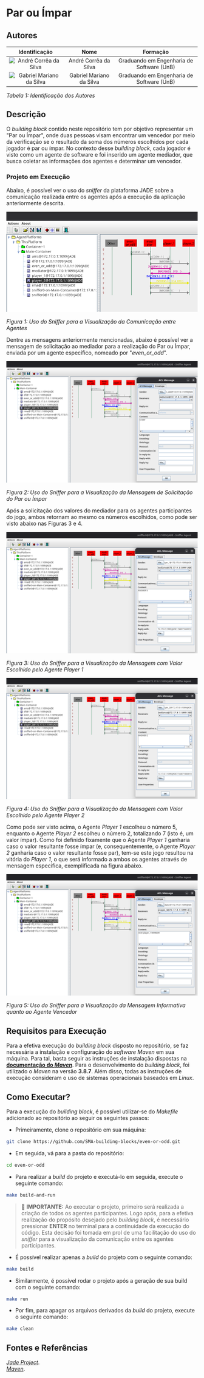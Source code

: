# Par ou Ímpar

## Autores

| **Identificação** | **Nome** | **Formação** |
| :-: | :-: | :-: |
| <img src="https://github.com/dartmol203.png" width=100 height=100 alt="André Corrêa da Silva" class="img-thumbnail image"> | André Corrêa da Silva | Graduando em Engenharia de Software (UnB) |
| <img src="https://github.com/gabrielm2q.png" width=100 height=100 alt="Gabriel Mariano da Silva" class="img-thumbnail image"> | Gabriel Mariano da Silva | Graduando em Engenharia de Software (UnB) |

*Tabela 1: Identificação dos Autores*

## Descrição

O *building block* contido neste repositório tem por objetivo representar um "Par ou Ímpar", onde duas pessoas visam encontrar um vencedor por meio da verificação se o resultado da soma dos números escolhidos por cada jogador é par ou ímpar. No contexto desse *building block*, cada
jogador é visto como um agente de software e foi inserido um agente mediador, que busca coletar as informações dos agentes e determinar um vencedor.

### Projeto em Execução

Abaixo, é possível ver o uso do *sniffer* da plataforma JADE sobre a comunicação realizada entre os agentes após a execução da aplicação anteriormente descrita.

<img src="assets/1-exec.png" alt="Uso do Sniffer para a Visualização da Comunicação entre Agentes">

*Figura 1: Uso do Sniffer para a Visualização da Comunicação entre Agentes*

Dentre as mensagens anteriormente mencionadas, abaixo é possível ver a mensagem de solicitação ao mediador para a realização do Par ou Ímpar, enviada por um agente específico, nomeado por "*even_or_odd*".

<img src="assets/2-start_msg.png" alt="Uso do Sniffer para a Visualização da Mensagem de Solicitação do Par ou Ímpar">

*Figura 2: Uso do Sniffer para a Visualização da Mensagem de Solicitação do Par ou Ímpar*

Após a solicitação dos valores do mediador para os agentes participantes do jogo, ambos retornam ao mesmo os números escolhidos, como pode ser visto abaixo nas Figuras 3 e 4.

<img src="assets/3-p1_answer.png" alt="Uso do Sniffer para a Visualização da Mensagem com Valor Escolhido pelo Agente Player 1">

*Figura 3: Uso do Sniffer para a Visualização da Mensagem com Valor Escolhido pelo Agente Player 1*

<img src="assets/4-p2_answer.png" alt="Uso do Sniffer para a Visualização da Mensagem com Valor Escolhido pelo Agente Player 2">

*Figura 4: Uso do Sniffer para a Visualização da Mensagem com Valor Escolhido pelo Agente Player 2*

Como pode ser visto acima, o Agente *Player 1* escolheu o número 5, enquanto o Agente *Player 2* escolheu o número 2, totalizando 7 (isto é, um valor ímpar). Como foi definido fixamente que o Agente *Player 1* ganharia caso o valor resultante fosse ímpar (e, consequentemente, o Agente *Player 2* ganharia caso o valor resultante fosse par), tem-se este jogo resultou na vitória do *Player 1*, o que será informado a ambos os agentes através de mensagem específica, exemplificada na figura abaixo.

<img src="assets/5-mediator_answer.png" alt="Uso do Sniffer para a Visualização da Mensagem Informativa quanto ao Agente Vencedor">

*Figura 5: Uso do Sniffer para a Visualização da Mensagem Informativa quanto ao Agente Vencedor*

<!-- ## Requisitos Técnicos

Lorem ipsum dolor sit amet, consectetur adipiscing elit. Maecenas in bibendum diam. Vestibulum at sapien sit amet erat malesuada ultrices. Quisque faucibus purus dui. Sed egestas fringilla hendrerit. Nullam rutrum consectetur risus, dapibus tincidunt lorem pellentesque nec. Donec leo eros, euismod a gravida eu, faucibus eget leo. Quisque auctor, enim at hendrerit auctor, dui nulla dictum tortor, a convallis mauris ligula ut quam. Pellentesque dapibus enim libero, ut tristique dolor porta quis. Morbi eget sagittis nunc. Maecenas eget metus bibendum nulla feugiat vulputate. Vestibulum non accumsan eros, vel finibus arcu. Nunc vel convallis mauris. -->

## Requisitos para Execução

Para a efetiva execução do *building block* disposto no repositório, se faz necessária a instalação e configuração do *software* *Maven* em sua máquina. Para tal, basta seguir as instruções de instalação dispostas na [**documentação do *Maven***](https://maven.apache.org/install.html). Para o desenvolvimento do *building block*, foi utilizado o *Maven* na versão **3.8.7**. Além disso, todas as instruções de execução consideram o uso de sistemas operacionais baseados em *Linux*.

## Como Executar?

Para a execução do *building block*, é possível utilizar-se do *Makefile* adicionado ao repositório ao seguir os seguintes passos:

- Primeiramente, clone o repositório em sua máquina:

```bash
git clone https://github.com/SMA-building-blocks/even-or-odd.git
```

- Em seguida, vá para a pasta do repositório:

```bash
cd even-or-odd
```

- Para realizar a *build* do projeto e executá-lo em seguida, execute o seguinte comando:

```bash
make build-and-run
```

> 🚨 **IMPORTANTE:** Ao executar o projeto, primeiro será realizada a criação de todos os agentes participantes. Logo após, para a efetiva realização do propósito desejado pelo *building block*, é necessário pressionar **ENTER** no terminal para a continuidade da execução do código. Esta decisão foi tomada em prol de uma facilitação do uso do *sniffer* para a visualização da comunicação entre os agentes participantes.

- É possível realizar apenas a *build* do projeto com o seguinte comando:

```bash
make build
```

- Similarmente, é possível rodar o projeto após a geração de sua build com o seguinte comando:

```bash
make run
```

- Por fim, para apagar os arquivos derivados da *build* do projeto, execute o seguinte comando:

```bash
make clean
```

## Fontes e Referências

[*Jade Project*](https://jade-project.gitlab.io/). <br />
[*Maven*](https://maven.apache.org/).
